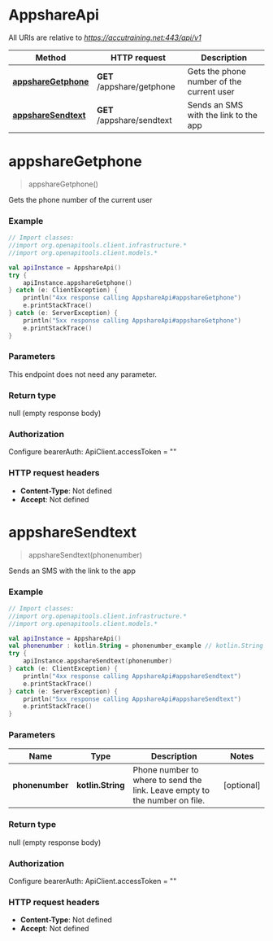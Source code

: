 # AppshareApi

All URIs are relative to *https://accutraining.net:443/api/v1*

Method | HTTP request | Description
------------- | ------------- | -------------
[**appshareGetphone**](AppshareApi.md#appshareGetphone) | **GET** /appshare/getphone | Gets the phone number of the current user
[**appshareSendtext**](AppshareApi.md#appshareSendtext) | **GET** /appshare/sendtext | Sends an SMS with the link to the app


<a name="appshareGetphone"></a>
# **appshareGetphone**
> appshareGetphone()

Gets the phone number of the current user

### Example
```kotlin
// Import classes:
//import org.openapitools.client.infrastructure.*
//import org.openapitools.client.models.*

val apiInstance = AppshareApi()
try {
    apiInstance.appshareGetphone()
} catch (e: ClientException) {
    println("4xx response calling AppshareApi#appshareGetphone")
    e.printStackTrace()
} catch (e: ServerException) {
    println("5xx response calling AppshareApi#appshareGetphone")
    e.printStackTrace()
}
```

### Parameters
This endpoint does not need any parameter.

### Return type

null (empty response body)

### Authorization


Configure bearerAuth:
    ApiClient.accessToken = ""

### HTTP request headers

 - **Content-Type**: Not defined
 - **Accept**: Not defined

<a name="appshareSendtext"></a>
# **appshareSendtext**
> appshareSendtext(phonenumber)

Sends an SMS with the link to the app

### Example
```kotlin
// Import classes:
//import org.openapitools.client.infrastructure.*
//import org.openapitools.client.models.*

val apiInstance = AppshareApi()
val phonenumber : kotlin.String = phonenumber_example // kotlin.String | Phone number to where to send the link. Leave empty to the number on file.
try {
    apiInstance.appshareSendtext(phonenumber)
} catch (e: ClientException) {
    println("4xx response calling AppshareApi#appshareSendtext")
    e.printStackTrace()
} catch (e: ServerException) {
    println("5xx response calling AppshareApi#appshareSendtext")
    e.printStackTrace()
}
```

### Parameters

Name | Type | Description  | Notes
------------- | ------------- | ------------- | -------------
 **phonenumber** | **kotlin.String**| Phone number to where to send the link. Leave empty to the number on file. | [optional]

### Return type

null (empty response body)

### Authorization


Configure bearerAuth:
    ApiClient.accessToken = ""

### HTTP request headers

 - **Content-Type**: Not defined
 - **Accept**: Not defined

